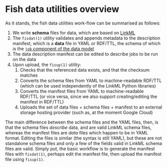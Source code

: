 # Fish data utilities overview

As it stands, the fish data utilities work-flow can be summarised as follows:

1. We write **schema** files for data, which are based on [LinkML](https://linkml.io/linkml/)
2. The `fisdat(1)` utility validates and appends metadata to the description manifest, which is a **data** file in YAML or RDF/TTL, the schema of which is the [`job` component of the data model](https://marine.gov.scot/metadata/saved/schema/job.yaml)
3. The data description manifest can be edited to describe jobs to be run on the data
4. Upon upload, the `fisup(1)` utility:
   1. Checks that the referenced data exists, and that the checksum matches
   2. Converts the schema files from YAML to machine-readable RDF/TTL (which can be used independently of the LinkML Python libraries)
   3. Converts the manifest files from YAML to machine-readable RDF/TTL (or vice versa, since we also support creating/editing the manifest in RDF/TTL)
   4. Uploads the set of data files + schema files + manifest to an external storage hosting provider (such as, at the moment Google Cloud)

The main difference between the schema files and the YAML files, then, is that the schema files *describe* data, and are valid LinkML schema files, whereas the manifest files are *data* files which happen to be in YAML format. Editing the files is similar (the syntax is still YAML), but these are not standalone schema files and only a few of the fields valid in LinkML schema files are valid. Simply put, the basic workflow is to generate the manifest files with `fisdat(1)`, perhaps edit the manifest file, then upload the manifest file using `fisup(1)`.
